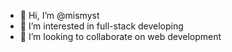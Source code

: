 - 👋 Hi, I’m @mismyst
- 👀 I’m interested in full-stack developing
- 💞️ I’m looking to collaborate on web development 
  

<!---
mismyst/mismyst is a ✨ special ✨ repository because its `README.md` (this file) appears on your GitHub profile.
You can click the Preview link to take a look at your changes.
--->
